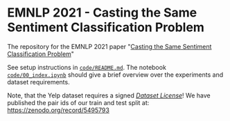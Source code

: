 # EMNLP 2021 - Casting the Same Sentiment Classification Problem

The repository for the EMNLP 2021 paper "[Casting the Same Sentiment Classification Problem](https://aclanthology.org/2021.findings-emnlp.53/)"

See setup instructions in [`code/README.md`](code/README.md).
The notebook [`code/00_index.ipynb`](code/00_index.ipynb) should give a brief overview over the experiments and dataset requirements.

Note, that the Yelp dataset requires a signed [_Dataset License_](https://www.yelp.com/dataset/download)! We have published the pair ids of our train and test split at: https://zenodo.org/record/5495793
